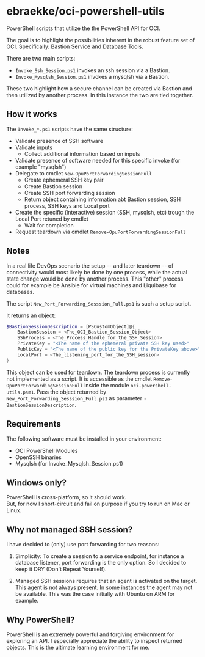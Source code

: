 # ebraekke/oci-powershell-utils

PowerShell scripts that utilize the the PowerShell API for OCI.

The goal is to highlight the possibilities inherent in the robust feature set of OCI. 
Specifically: Bastion Service and Database Tools.  

There are two main scripts: 

* `Invoke_Ssh_Session.ps1` invokes an ssh session via a Bastion.
* `Invoke_Mysqlsh_Session.ps1` invokes a mysqlsh via a Bastion.

These two highlight how a secure channel can be created via Bastion and then utilized by another process.
In this instance the two are tied together. 

## How it works

The `Invoke_*.ps1` scripts have the same structure:

* Validate presence of SSH software
* Validate inputs
    * Collect additional information based on inputs
* Validate presence of software needed for this specific invoke (for example "mysqlsh")  
* Delegate to cmdlet `New-OpuPortForwardingSessionFull`
    * Create ephemeral SSH key pair
    * Create Bastion session
    * Create SSH port forwarding session 
    * Return object containing information abt Bastion session, SSH process, SSH keys and  Local port 
* Create the specific (interactive) session (SSH, mysqlsh, etc) trough the Local Port retuned by cmdlet
    * Wait for completion
* Request teardown via cmdlet `Remove-OpuPortForwardingSessionFull`

## Notes 

In a real life DevOps scenario the setup -- and later teardown -- of connectivity would most likely be done by one process,
while the actual state change would be done by another process. 
This "other" process could for example be Ansible for virtual machines and Liquibase for databases.  

The script `New_Port_Forwarding_Sesssion_Full.ps1` is such a setup script. 

It returns an object: 
```PowerShell
$BastionSessionDescription = [PSCustomObject]@{
    BastionSession = <The_OCI_Bastion_Session_Object>
    SShProcess = <The_Process_Handle_for_the_SSH_Session>
    PrivateKey = "<The name of the ephemeral private SSH key used>"
    PublicKey = "<The name of the public key for the PrivateKey above>"
    LocalPort = <The_listening_port_for_the_SSH_session>
}
```

This object can be used for teardown. The teardown process is currently not implemented as a script. 
It is accessible as the cmdlet `Remove-OpuPortForwardingSessionFull` inside the module `oci-powershell-utils.psm1`. 
Pass the object returned by `New_Port_Forwarding_Sesssion_Full.ps1` as parameter `-BastionSessionDescription`. 

## Requirements 

The following software must be installed in your environment: 

* OCI PowerShell Modules
* OpenSSH binaries
* Mysqlsh (for Invoke_Mysqlsh_Session.ps1)

## Windows only? 

PowerShell is cross-platform, so it should work.  
But, for now I short-circuit and fail on purpose if you try to run on Mac or Linux. 

## Why not managed SSH session? 

I have decided to (only) use port forwarding for two reasons: 

1. Simplicity: To create a session to a service endpoint, for instance a database listener, port forwarding is the only option. So I decided to keep it DRY (Don't Repeat Yourself). 

2. Managed SSH sessions requires that an agent is activated on the target. This agent is not always present. In some instances the agent may not be available. This was the case initially with Ubuntu on ARM for example.  

## Why PowerShell?

PowerShell is an extremely powerful and forgiving environment for exploring an API.
I especially appreciate the ability to inspect returned objects.
This is the ultimate learning environment for me. 
